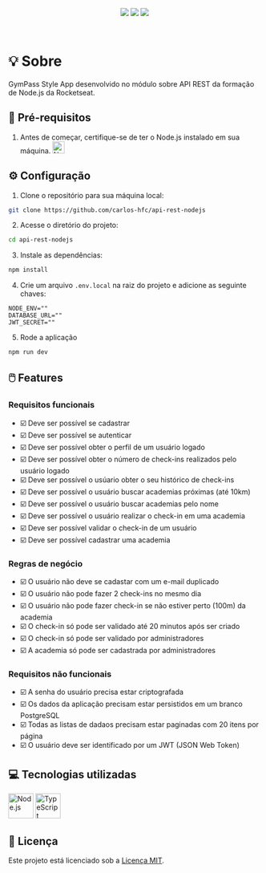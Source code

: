 <p align="center">
  <img src="https://img.shields.io/badge/node-v18.18.2-339933?style=flat&logo=nodedotjs&logoColor=%23339933" />
  <img src="https://img.shields.io/badge/npm-v9.8.1-CB3837?style=flat&logo=npm" />
  <img src="https://img.shields.io/badge/feito_por-Carlos_Faustino-black" />
</p>

<br/>

# :bulb: Sobre

GymPass Style App desenvolvido no módulo sobre API REST da formação de Node.js da Rocketseat.

## :page_with_curl: Pré-requisitos

1. Antes de começar, certifique-se de ter o Node.js instalado em sua máquina. 
    <a href="https://nodejs.org">
      <img width="24" src="https://user-images.githubusercontent.com/25181517/183568594-85e280a7-0d7e-4d1a-9028-c8c2209e073c.png" alt="Node.js" title="Node.js"/>
    </a>

## :gear: Configuração

1. Clone o repositório para sua máquina local:

```bash
git clone https://github.com/carlos-hfc/api-rest-nodejs
```

2. Acesse o diretório do projeto:

```bash
cd api-rest-nodejs
```

3. Instale as dependências:

```bash
npm install
```

4. Crie um arquivo `.env.local` na raiz do projeto e adicione as seguinte chaves:

```env
NODE_ENV=""
DATABASE_URL=""
JWT_SECRET=""
```

5. Rode a aplicação

```bash
npm run dev
```

## :computer_mouse: Features

### Requisitos funcionais

- :ballot_box_with_check: Deve ser possível se cadastrar
- :ballot_box_with_check: Deve ser possível se autenticar
- :ballot_box_with_check: Deve ser possível obter o perfil de um usuário logado
- :ballot_box_with_check: Deve ser possível obter o número de check-ins realizados pelo usuário logado
- :ballot_box_with_check: Deve ser possível o usúario obter o seu histórico de check-ins
- :ballot_box_with_check: Deve ser possível o usuário buscar academias próximas (até 10km)
- :ballot_box_with_check: Deve ser possível o usuário buscar academias pelo nome
- :ballot_box_with_check: Deve ser possível o usuário realizar o check-in em uma academia
- :ballot_box_with_check: Deve ser possível validar o check-in de um usuário
- :ballot_box_with_check: Deve ser possível cadastrar uma academia

### Regras de negócio

- :ballot_box_with_check: O usuário não deve se cadastar com um e-mail duplicado
- :ballot_box_with_check: O usuário não pode fazer 2 check-ins no mesmo dia
- :ballot_box_with_check: O usuário não pode fazer check-in se não estiver perto (100m) da academia
- :ballot_box_with_check: O check-in só pode ser validado até 20 minutos após ser criado
- :ballot_box_with_check: O check-in só pode ser validado por administradores
- :ballot_box_with_check: A academia só pode ser cadastrada por administradores

### Requisitos não funcionais

- :ballot_box_with_check: A senha do usuário precisa estar criptografada
- :ballot_box_with_check: Os dados da aplicação precisam estar persistidos em um branco PostgreSQL
- :ballot_box_with_check: Todas as listas de dadaos precisam estar paginadas com 20 itens por página
- :ballot_box_with_check: O usuário deve ser identificado por um JWT (JSON Web Token)

## :computer: Tecnologias utilizadas

<p float="left">
  <img width="50" src="https://user-images.githubusercontent.com/25181517/183568594-85e280a7-0d7e-4d1a-9028-c8c2209e073c.png" alt="Node.js" title="Node.js"/>
  <img width="50" src="https://user-images.githubusercontent.com/25181517/183890598-19a0ac2d-e88a-4005-a8df-1ee36782fde1.png" alt="TypeScript" title="TypeScript"/>
</p>

## :page_facing_up: Licença

Este projeto está licenciado sob a [Licença MIT](LICENSE).